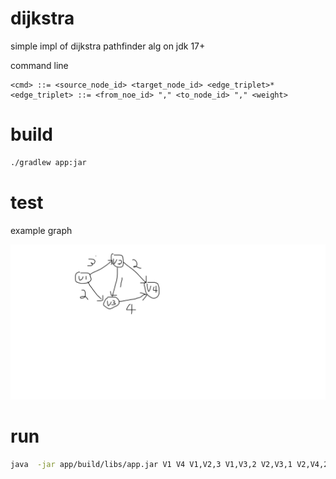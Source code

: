 # dijkstra
simple impl of dijkstra pathfinder alg on jdk 17+

command line 
```bnf
<cmd> ::= <source_node_id> <target_node_id> <edge_triplet>*
<edge_triplet> ::= <from_noe_id> "," <to_node_id> "," <weight>
```

# build
```bash
./gradlew app:jar
```
# test
example graph

![example graph](./Drawing.png)

# run
```bash
java  -jar app/build/libs/app.jar V1 V4 V1,V2,3 V1,V3,2 V2,V3,1 V2,V4,2 V3,V4,4 
```
